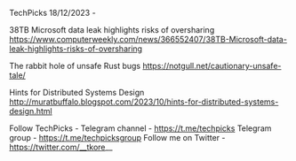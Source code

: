 TechPicks 18/12/2023 -

38TB Microsoft data leak highlights risks of oversharing
https://www.computerweekly.com/news/366552407/38TB-Microsoft-data-leak-highlights-risks-of-oversharing

The rabbit hole of unsafe Rust bugs
https://notgull.net/cautionary-unsafe-tale/

Hints for Distributed Systems Design
http://muratbuffalo.blogspot.com/2023/10/hints-for-distributed-systems-design.html

Follow TechPicks -
Telegram channel - https://t.me/techpicks
Telegram group - https://t.me/techpicksgroup
Follow me on Twitter - https://twitter.com/__tkore__